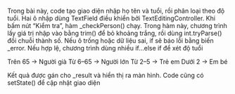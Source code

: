 Trong bài này, code tạo giao diện nhập họ tên và tuổi, rồi phân loại theo độ tuổi. Hai ô nhập dùng TextField điều khiển bởi TextEditingController. Khi bấm nút “Kiểm tra”, hàm \_checkPerson() chạy. Trong hàm này, chương trình lấy giá trị
nhập vào bằng trim() để bỏ khoảng trắng, rồi dùng int.tryParse() đổi chuỗi thành số. Nếu ô trống hoặc dữ liệu sai,
if sẽ báo lỗi bằng biến \_error. Nếu hợp lệ, chương trình dùng nhiều if…else if để xét độ tuổi

Trên 65 → Người già
Từ 6–65 → Người lớn
Từ 2–5 → Trẻ em
Dưới 2 → Em bé

Kết quả được gán cho \_result và hiển thị ra màn hình. Code cũng có setState() để cập nhật giao diện

